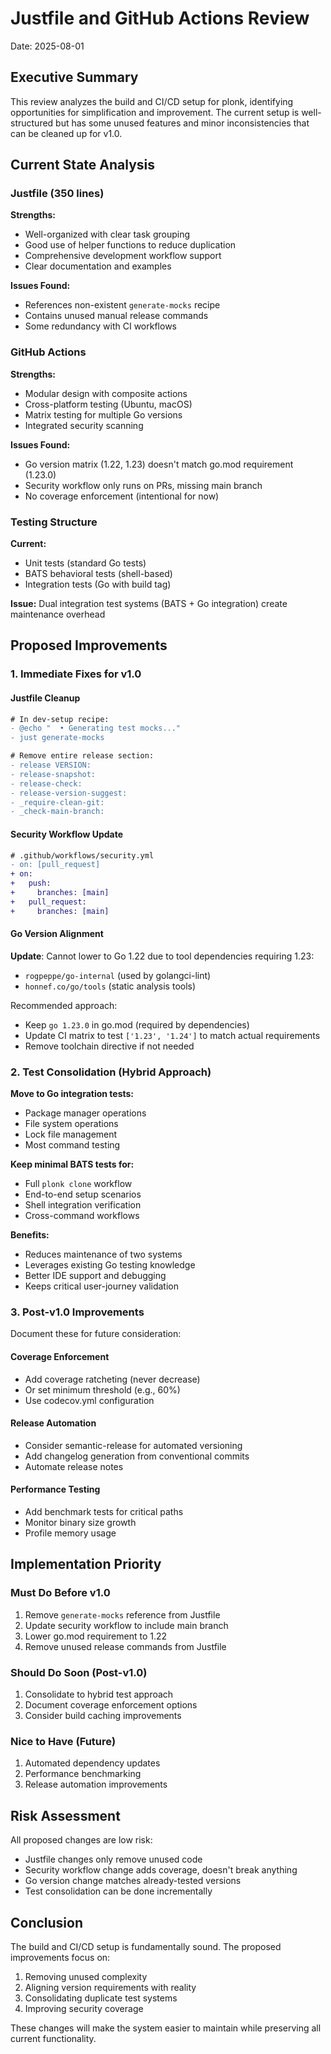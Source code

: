 # Justfile and GitHub Actions Review

Date: 2025-08-01

## Executive Summary

This review analyzes the build and CI/CD setup for plonk, identifying opportunities for simplification and improvement. The current setup is well-structured but has some unused features and minor inconsistencies that can be cleaned up for v1.0.

## Current State Analysis

### Justfile (350 lines)
**Strengths:**
- Well-organized with clear task grouping
- Good use of helper functions to reduce duplication
- Comprehensive development workflow support
- Clear documentation and examples

**Issues Found:**
- References non-existent `generate-mocks` recipe
- Contains unused manual release commands
- Some redundancy with CI workflows

### GitHub Actions
**Strengths:**
- Modular design with composite actions
- Cross-platform testing (Ubuntu, macOS)
- Matrix testing for multiple Go versions
- Integrated security scanning

**Issues Found:**
- Go version matrix (1.22, 1.23) doesn't match go.mod requirement (1.23.0)
- Security workflow only runs on PRs, missing main branch
- No coverage enforcement (intentional for now)

### Testing Structure
**Current:**
- Unit tests (standard Go tests)
- BATS behavioral tests (shell-based)
- Integration tests (Go with build tag)

**Issue:** Dual integration test systems (BATS + Go integration) create maintenance overhead

## Proposed Improvements

### 1. Immediate Fixes for v1.0

#### Justfile Cleanup
```diff
# In dev-setup recipe:
- @echo "  • Generating test mocks..."
- just generate-mocks

# Remove entire release section:
- release VERSION:
- release-snapshot:
- release-check:
- release-version-suggest:
- _require-clean-git:
- _check-main-branch:
```

#### Security Workflow Update
```diff
# .github/workflows/security.yml
- on: [pull_request]
+ on:
+   push:
+     branches: [main]
+   pull_request:
+     branches: [main]
```

#### Go Version Alignment
**Update**: Cannot lower to Go 1.22 due to tool dependencies requiring 1.23:
- `rogpeppe/go-internal` (used by golangci-lint)
- `honnef.co/go/tools` (static analysis tools)

Recommended approach:
- Keep `go 1.23.0` in go.mod (required by dependencies)
- Update CI matrix to test `['1.23', '1.24']` to match actual requirements
- Remove toolchain directive if not needed

### 2. Test Consolidation (Hybrid Approach)

**Move to Go integration tests:**
- Package manager operations
- File system operations
- Lock file management
- Most command testing

**Keep minimal BATS tests for:**
- Full `plonk clone` workflow
- End-to-end setup scenarios
- Shell integration verification
- Cross-command workflows

**Benefits:**
- Reduces maintenance of two systems
- Leverages existing Go testing knowledge
- Better IDE support and debugging
- Keeps critical user-journey validation

### 3. Post-v1.0 Improvements

Document these for future consideration:

#### Coverage Enforcement
- Add coverage ratcheting (never decrease)
- Or set minimum threshold (e.g., 60%)
- Use codecov.yml configuration

#### Release Automation
- Consider semantic-release for automated versioning
- Add changelog generation from conventional commits
- Automate release notes

#### Performance Testing
- Add benchmark tests for critical paths
- Monitor binary size growth
- Profile memory usage

## Implementation Priority

### Must Do Before v1.0
1. Remove `generate-mocks` reference from Justfile
2. Update security workflow to include main branch
3. Lower go.mod requirement to 1.22
4. Remove unused release commands from Justfile

### Should Do Soon (Post-v1.0)
1. Consolidate to hybrid test approach
2. Document coverage enforcement options
3. Consider build caching improvements

### Nice to Have (Future)
1. Automated dependency updates
2. Performance benchmarking
3. Release automation improvements

## Risk Assessment

All proposed changes are low risk:
- Justfile changes only remove unused code
- Security workflow change adds coverage, doesn't break anything
- Go version change matches already-tested versions
- Test consolidation can be done incrementally

## Conclusion

The build and CI/CD setup is fundamentally sound. The proposed improvements focus on:
1. Removing unused complexity
2. Aligning version requirements with reality
3. Consolidating duplicate test systems
4. Improving security coverage

These changes will make the system easier to maintain while preserving all current functionality.
